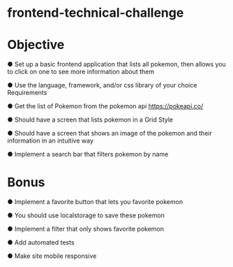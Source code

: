 # frontend-technical-challenge

# Objective

● Set up a basic frontend application that lists all pokemon, then allows you to click
on one to see more information about them

● Use the language, framework, and/or css library of your choice
Requirements

● Get the list of Pokemon from the pokemon api https://pokeapi.co/

● Should have a screen that lists pokemon in a Grid Style

● Should have a screen that shows an image of the pokemon and their information
in an intuitive way

● Implement a search bar that filters pokemon by name


# Bonus

● Implement a favorite button that lets you favorite pokemon

● You should use localstorage to save these pokemon

● Implement a filter that only shows favorite pokemon

● Add automated tests

● Make site mobile responsive
